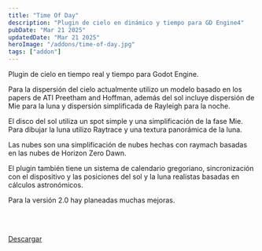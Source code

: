 ```yaml
---
title: "Time Of Day"
description: "Plugin de cielo en dinámico y tiempo para GD Engine4"
pubDate: "Mar 21 2025"
updatedDate: "Mar 21 2025"
heroImage: "/addons/time-of-day.jpg"
tags: ["addon"]
---
```


Plugin de cielo en tiempo real y tiempo para Godot Engine.

Para la dispersión del cielo actualmente utilizo un modelo basado en los papers de ATI Preetham and Hoffman, además del sol incluye dispersión de Mie para la luna y dispersión simplificada de Rayleigh para la noche.

El disco del sol utiliza un spot simple y una simplificación de la fase Mie. Para dibujar la luna utilizo Raytrace y una textura panorámica de la luna.

Las nubes son una simplificación de nubes hechas con raymach basadas en las nubes de Horizon Zero Dawn.

El plugin también tiene un sistema de calendario gregoriano, sincronización con el dispositivo y las posiciones del sol y la luna realistas basadas en cálculos astronómicos.

Para la versión 2.0 hay planeadas muchas mejoras.

<br><br>

<div class="text-center p-10">
<a 
href="https://github.com/j-c7/time-of-day" target=_bank 
class="text-center font-bold p-5 rounded-md bg-blue-600 hover:bg-blue-500"> 
    Descargar 
</a>
</div>
